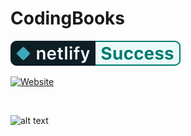# CodingBooks

<a href="https://codingbooks.netlify.app"><img src="https://github.com/mohitjaisal/GifStore/blob/master/RawImages/Netlify%20Success.svg" alt="Netlify Status"></a>

[![Website](https://img.shields.io/website?label=codingbooks.netlify.app&style=for-the-badge&url=https%3A%2F%2Fmohitjaisal.com)](https://codingbooks.netlify.app)


<br>

![alt text](https://github.com/mohitjaisal/ImageStore/blob/master/GifStore/codingbooksgif.gif)
